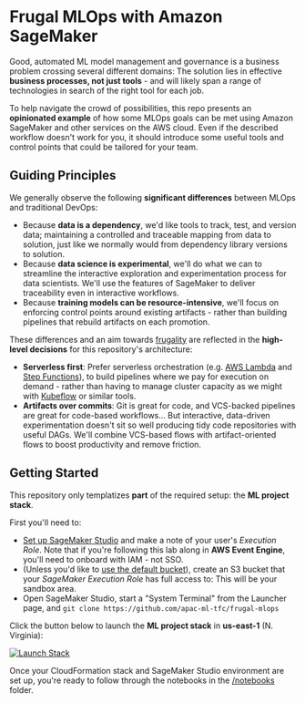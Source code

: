 # Frugal MLOps with Amazon SageMaker

Good, automated ML model management and governance is a business problem crossing several different domains: The solution lies in effective **business processes, not just tools** - and will likely span a range of technologies in search of the right tool for each job.

To help navigate the crowd of possibilities, this repo presents an **opinionated example** of how some MLOps goals can be met using Amazon SageMaker and other services on the AWS cloud. Even if the described workflow doesn't work for you, it should introduce some useful tools and control points that could be tailored for your team.


## Guiding Principles

We generally observe the following **significant differences** between MLOps and traditional DevOps:

- Because **data is a dependency**, we'd like tools to track, test, and version data; maintaining a controlled and traceable mapping from data to solution, just like we normally would from dependency library versions to solution.
- Because **data science is experimental**, we'll do what we can to streamline the interactive exploration and experimentation process for data scientists. We'll use the features of SageMaker to deliver traceability even in interactive workflows.
- Because **training models can be resource-intensive**, we'll focus on enforcing control points around existing artifacts - rather than building pipelines that rebuild artifacts on each promotion.

These differences and an aim towards [frugality](https://en.wiktionary.org/wiki/frugality) are reflected in the **high-level decisions** for this repository's architecture:

- **Serverless first**: Prefer serverless orchestration (e.g. [AWS Lambda](https://aws.amazon.com/lambda/) and [Step Functions](https://aws.amazon.com/step-functions/)), to build pipelines where we pay for execution on demand - rather than having to manage cluster capacity as we might with [Kubeflow](https://www.kubeflow.org/) or similar tools.
- **Artifacts over commits**: Git is great for code, and VCS-backed pipelines are great for code-based workflows... But interactive, data-driven experimentation doesn't sit so well producing tidy code repositories with useful DAGs. We'll combine VCS-based flows with artifact-oriented flows to boost productivity and remove friction.

## Getting Started

This repository only templatizes **part** of the required setup: the **ML project stack**.

First you'll need to:

- [Set up SageMaker Studio](https://docs.aws.amazon.com/sagemaker/latest/dg/gs-studio-onboard.html) and make a note of your user's *Execution Role*. Note that if you're following this lab along in **AWS Event Engine**, you'll need to onboard with IAM - not SSO.
- (Unless you'd like to [use the default bucket](https://sagemaker.readthedocs.io/en/stable/api/utility/session.html#sagemaker.session.Session.default_bucket)), create an S3 bucket that your *SageMaker Execution Role* has full access to: This will be your sandbox area.
- Open SageMaker Studio, start a "System Terminal" from the Launcher page, and `git clone https://github.com/apac-ml-tfc/frugal-mlops`

Click the button below to launch the **ML project stack** in **us-east-1** (N. Virginia):

[![Launch Stack](https://s3.amazonaws.com/cloudformation-examples/cloudformation-launch-stack.png)](https://us-east-1.console.aws.amazon.com/cloudformation/home#/stacks/new?stackName=frugalmlops&templateURL=https://public-frugal-mlops-us-east-1.s3.amazonaws.com/package.yaml)

Once your CloudFormation stack and SageMaker Studio environment are set up, you're ready to follow through the notebooks in the [/notebooks](notebooks) folder.
